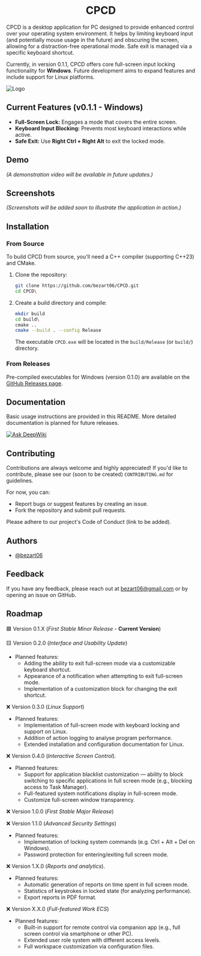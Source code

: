 <h1 align="center">CPCD</h1>

CPCD is a desktop application for PC designed to provide enhanced control over your operating system environment. It helps by limiting keyboard input (and potentially mouse usage in the future) and obscuring the screen, allowing for a distraction-free operational mode. Safe exit is managed via a specific keyboard shortcut.

Currently, in version 0.1.1, CPCD offers core full-screen input locking functionality for **Windows**. Future development aims to expand features and include support for Linux platforms.

![Logo](https://dev-to-uploads.s3.amazonaws.com/uploads/articles/th5xamgrr6se0x5ro4g6.png)

## Current Features (v0.1.1 - Windows)

* **Full-Screen Lock:** Engages a mode that covers the entire screen.
* **Keyboard Input Blocking:** Prevents most keyboard interactions while active.
* **Safe Exit:** Use **Right Ctrl + Right Alt** to exit the locked mode.

## Demo

*(A demonstration video will be available in future updates.)*

## Screenshots

*(Screenshots will be added soon to illustrate the application in action.)*


## Installation

### From Source

To build CPCD from source, you'll need a C++ compiler (supporting C++23) and CMake.

1.  Clone the repository:
    ```bash
    git clone https://github.com/bezart06/CPCD.git
    cd CPCD\
    ```
2.  Create a build directory and compile:
    ```bash
    mkdir build
    cd build\
    cmake ..
    cmake --build . --config Release
    ```
    The executable `CPCD.exe` will be located in the `build/Release` (or `build/`) directory.

### From Releases

Pre-compiled executables for Windows (version 0.1.0) are available on the [GitHub Releases page](https://github.com/Bezart06/CPCD/releases).

## Documentation

Basic usage instructions are provided in this README. More detailed documentation is planned for future releases.

[![Ask DeepWiki](https://deepwiki.com/badge.svg)](https://deepwiki.com/bezart06/CPCD)

## Contributing

Contributions are always welcome and highly appreciated! If you'd like to contribute, please see our (soon to be created) `CONTRIBUTING.md` for guidelines.

For now, you can:
* Report bugs or suggest features by creating an issue.
* Fork the repository and submit pull requests.

Please adhere to our project's Code of Conduct (link to be added).

## Authors

- [@bezart06](https://www.github.com/bezart06)

## Feedback

If you have any feedback, please reach out at bezart06@gmail.com or by opening an issue on GitHub.

## Roadmap

🟩 Version 0.1.X (*First Stable Minor Release* - **Current Version**)

🟨 Version 0.2.0 (*Interface and Usability Update*)
- Planned features:
    - Adding the ability to exit full-screen mode via a customizable keyboard shortcut.
    - Appearance of a notification when attempting to exit full-screen mode.
    - Implementation of a customization block for changing the exit shortcut.

❌ Version 0.3.0 (*Linux Support*)
- Planned features:
    - Implementation of full-screen mode with keyboard locking and support on Linux.
    - Addition of action logging to analyse program performance.   
    - Extended installation and configuration documentation for Linux.

❌ Version 0.4.0 (*Interactive Screen Control*).
- Planned features:
    - Support for application blacklist customization — ability to block switching to specific applications in full screen mode (e.g., blocking access to Task Manager).
    - Full-featured system notifications display in full-screen mode.
    - Customize full-screen window transparency.

❌ Version 1.0.0 (*First Stable Major Release*)

❌ Version 1.1.0 (*Advanced Security Settings*)
- Planned features:
    - Implementation of locking system commands (e.g. Ctrl + Alt + Del on Windows).
    - Password protection for entering/exiting full screen mode.

❌ Version 1.X.0 (*Reports and analytics*).
- Planned features:
    - Automatic generation of reports on time spent in full screen mode.
    - Statistics of keystrokes in locked state (for analyzing performance).
    - Export reports in PDF format.

❌ Version X.X.0 (*Full-featured Work ECS*)
- Planned features:
    - Built-in support for remote control via companion app (e.g., full screen control via smartphone or other PC).
    - Extended user role system with different access levels.
    - Full workspace customization via configuration files.

